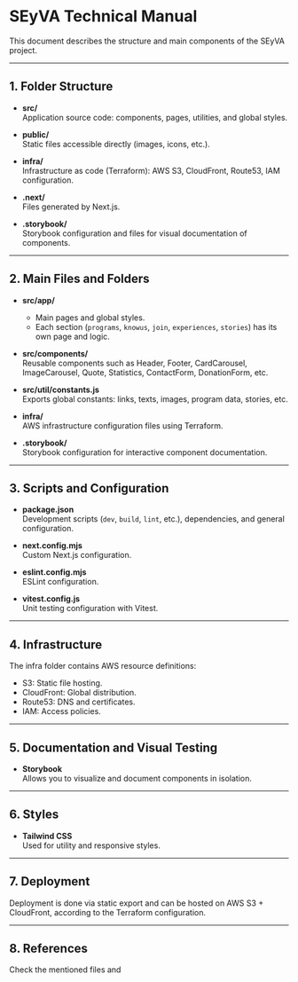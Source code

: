 # SEyVA Technical Manual

This document describes the structure and main components of the SEyVA project.

---

## 1. Folder Structure

- **src/**  
  Application source code: components, pages, utilities, and global styles.

- **public/**  
  Static files accessible directly (images, icons, etc.).

- **infra/**  
  Infrastructure as code (Terraform): AWS S3, CloudFront, Route53, IAM configuration.

- **.next/**  
  Files generated by Next.js.

- **.storybook/**  
  Storybook configuration and files for visual documentation of components.

---

## 2. Main Files and Folders

- **src/app/**  
  - Main pages and global styles.
  - Each section (`programs`, `knowus`, `join`, `experiences`, `stories`) has its own page and logic.

- **src/components/**  
  Reusable components such as Header, Footer, CardCarousel, ImageCarousel, Quote, Statistics, ContactForm, DonationForm, etc.

- **src/util/constants.js**  
  Exports global constants: links, texts, images, program data, stories, etc.

- **infra/**  
  AWS infrastructure configuration files using Terraform.

- **.storybook/**  
  Storybook configuration for interactive component documentation.

---

## 3. Scripts and Configuration

- **package.json**  
  Development scripts (`dev`, `build`, `lint`, etc.), dependencies, and general configuration.

- **next.config.mjs**  
  Custom Next.js configuration.

- **eslint.config.mjs**  
  ESLint configuration.

- **vitest.config.js**  
  Unit testing configuration with Vitest.

---

## 4. Infrastructure

The infra folder contains AWS resource definitions:
- S3: Static file hosting.
- CloudFront: Global distribution.
- Route53: DNS and certificates.
- IAM: Access policies.

---

## 5. Documentation and Visual Testing

- **Storybook**  
  Allows you to visualize and document components in isolation.

---

## 6. Styles

- **Tailwind CSS**  
  Used for utility and responsive styles.

---

## 7. Deployment

Deployment is done via static export and can be hosted on AWS S3 + CloudFront, according to the Terraform configuration.

---

## 8. References

Check the mentioned files and
